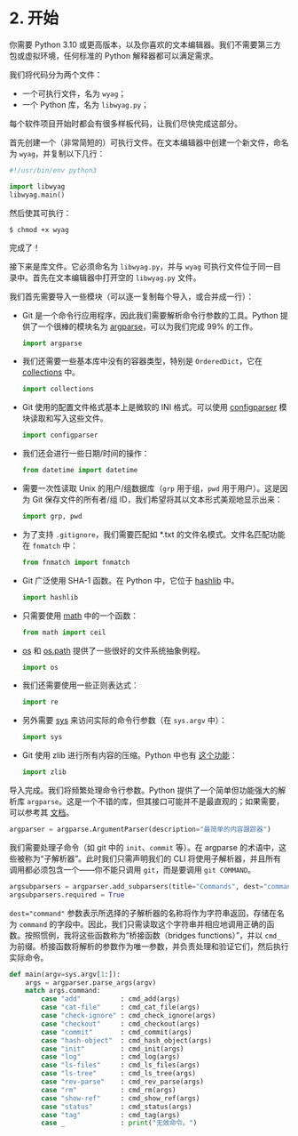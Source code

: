 # 2. 开始

你需要 Python 3.10 或更高版本，以及你喜欢的文本编辑器。我们不需要第三方包或虚拟环境，任何标准的 Python 解释器都可以满足需求。

我们将代码分为两个文件：

- 一个可执行文件，名为 `wyag`；
- 一个 Python 库，名为 `libwyag.py`；

每个软件项目开始时都会有很多样板代码，让我们尽快完成这部分。

首先创建一个（非常简短的）可执行文件。在文本编辑器中创建一个新文件，命名为 `wyag`，并复制以下几行：

```python
#!/usr/bin/env python3

import libwyag
libwyag.main()
```

然后使其可执行：

``` shell
$ chmod +x wyag
```

完成了！

接下来是库文件。它必须命名为 `libwyag.py`，并与 `wyag` 可执行文件位于同一目录中。首先在文本编辑器中打开空的 `libwyag.py` 文件。

我们首先需要导入一些模块（可以逐一复制每个导入，或合并成一行）：

- Git 是一个命令行应用程序，因此我们需要解析命令行参数的工具。Python 提供了一个很棒的模块名为 [argparse](https://docs.python.org/3/library/argparse.html)，可以为我们完成 99% 的工作。

    ```python
    import argparse
    ```

- 我们还需要一些基本库中没有的容器类型，特别是 `OrderedDict`，它在 [collections](https://docs.python.org/3/library/collections.html#collections.OrderedDict) 中。

    ```python
    import collections
    ```

- Git 使用的配置文件格式基本上是微软的 INI 格式。可以使用 [configparser](https://docs.python.org/3/library/configparser.html) 模块读取和写入这些文件。

    ```python
    import configparser
    ```

- 我们还会进行一些日期/时间的操作：

    ```python
    from datetime import datetime
    ```

- 需要一次性读取 Unix 的用户/组数据库（`grp` 用于组，`pwd` 用于用户）。这是因为 Git 保存文件的所有者/组 ID，我们希望将其以文本形式美观地显示出来：

    ```python
    import grp, pwd
    ```

- 为了支持 `.gitignore`，我们需要匹配如 \*.txt 的文件名模式。文件名匹配功能在 `fnmatch` 中：

    ```python
    from fnmatch import fnmatch
    ```

- Git 广泛使用 SHA-1 函数。在 Python 中，它位于 [hashlib](https://docs.python.org/3/library/hashlib.html) 中。

    ```python
    import hashlib
    ```

- 只需要使用 [math](https://docs.python.org/3/library/math.html) 中的一个函数：

    ```python
    from math import ceil
    ```

- [os](https://docs.python.org/3/library/os.html) 和 [os.path](https://docs.python.org/3/library/os.path.html) 提供了一些很好的文件系统抽象例程。

    ```python
    import os
    ```

- 我们还需要使用一些正则表达式：

    ```python
    import re
    ```

- 另外需要 [sys](https://docs.python.org/3/library/sys.html) 来访问实际的命令行参数（在 `sys.argv` 中）：

    ```python
    import sys
    ```

- Git 使用 zlib 进行所有内容的压缩。Python 中也有 [这个功能](https://docs.python.org/3/library/zlib.html)：

    ```python
    import zlib
    ```

导入完成。我们将频繁处理命令行参数。Python 提供了一个简单但功能强大的解析库 `argparse`。这是一个不错的库，但其接口可能并不是最直观的；如果需要，可以参考其 [文档](https://docs.python.org/3/library/argparse.html)。

```python
argparser = argparse.ArgumentParser(description="最简单的内容跟踪器")
```

我们需要处理子命令（如 git 中的 `init`、`commit` 等）。在 argparse 的术语中，这些被称为“子解析器”。此时我们只需声明我们的 CLI 将使用子解析器，并且所有调用都必须包含一个——你不能只调用 `git`，而是要调用 `git COMMAND`。

```python
argsubparsers = argparser.add_subparsers(title="Commands", dest="command")
argsubparsers.required = True
```

`dest="command"` 参数表示所选择的子解析器的名称将作为字符串返回，存储在名为 `command` 的字段中。因此，我们只需读取这个字符串并相应地调用正确的函数。按照惯例，我将这些函数称为“桥接函数（bridges functions）”，并以 `cmd_` 为前缀。桥接函数将解析的参数作为唯一参数，并负责处理和验证它们，然后执行实际命令。

```python
def main(argv=sys.argv[1:]):
    args = argparser.parse_args(argv)
    match args.command:
        case "add"          : cmd_add(args)
        case "cat-file"     : cmd_cat_file(args)
        case "check-ignore" : cmd_check_ignore(args)
        case "checkout"     : cmd_checkout(args)
        case "commit"       : cmd_commit(args)
        case "hash-object"  : cmd_hash_object(args)
        case "init"         : cmd_init(args)
        case "log"          : cmd_log(args)
        case "ls-files"     : cmd_ls_files(args)
        case "ls-tree"      : cmd_ls_tree(args)
        case "rev-parse"    : cmd_rev_parse(args)
        case "rm"           : cmd_rm(args)
        case "show-ref"     : cmd_show_ref(args)
        case "status"       : cmd_status(args)
        case "tag"          : cmd_tag(args)
        case _              : print("无效命令。")
```

